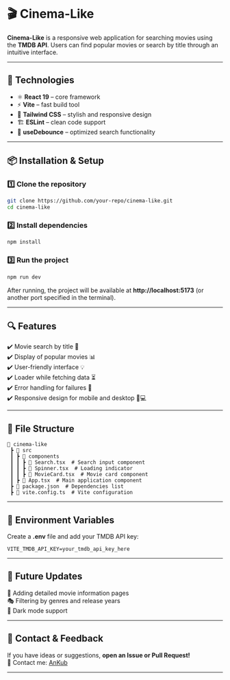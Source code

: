 # 🎬 Cinema-Like

**Cinema-Like** is a responsive web application for searching movies using the **TMDB API**. Users can find popular movies or search by title through an intuitive interface.

---

## 🚀 Technologies

- ⚛️ **React 19** – core framework
- ⚡ **Vite** – fast build tool
- 🎨 **Tailwind CSS** – stylish and responsive design
- 🏗 **ESLint** – clean code support
- 🔄 **useDebounce** – optimized search functionality

---

## 📦 Installation & Setup

### 1️⃣ Clone the repository
```sh
git clone https://github.com/your-repo/cinema-like.git
cd cinema-like
```

### 2️⃣ Install dependencies
```sh
npm install
```

### 3️⃣ Run the project
```sh
npm run dev
```
After running, the project will be available at **http://localhost:5173** (or another port specified in the terminal).

---

## 🔍 Features

✔️ Movie search by title 🎥  
✔️ Display of popular movies 📊  
✔️ User-friendly interface 💡  
✔️ Loader while fetching data ⏳  
✔️ Error handling for failures 🚨  
✔️ Responsive design for mobile and desktop 📱💻  

---

## 📜 File Structure

```
📂 cinema-like
 ┣ 📂 src
 ┃ ┣ 📂 components
 ┃ ┃ ┣ 📜 Search.tsx  # Search input component
 ┃ ┃ ┣ 📜 Spinner.tsx  # Loading indicator
 ┃ ┃ ┣ 📜 MovieCard.tsx  # Movie card component
 ┃ ┣ 📜 App.tsx  # Main application component
 ┣ 📜 package.json  # Dependencies list
 ┣ 📜 vite.config.ts  # Vite configuration
```

---

## 🔑 Environment Variables

Create a **.env** file and add your TMDB API key:
```
VITE_TMDB_API_KEY=your_tmdb_api_key_here
```

---

## 📌 Future Updates

🚀 Adding detailed movie information pages  
🎭 Filtering by genres and release years  
🌙 Dark mode support  

---

## 🤝 Contact & Feedback

If you have ideas or suggestions, **open an Issue or Pull Request!**  
💌 Contact me: [AnKub](ankub3088@gmail.com)

---



